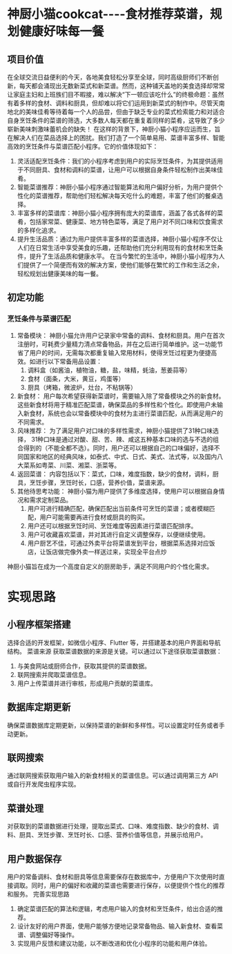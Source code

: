 # 神厨小猫cookcat----食材推荐菜谱，规划健康好味每一餐
## 项目价值
在全球交流日益便利的今天，各地美食轻松分享至全球，同时高级厨师们不断创新，每天都会涌现出无数新菜式和新菜谱。然而，这种铺天盖地的美食选择却常常让家庭主妇和上班族们目不暇接，难以解决“下一顿应该吃什么”的终极命题：虽然有着多样的食材、调料和厨具，但却难以将它们运用到新菜式的制作中。尽管天南地北的美味佳肴等待着每一个人的品尝，但由于缺乏专业的菜式检索能力和对适合自身烹饪条件的菜谱的筛选，大多数人每天都在重复着同样的菜肴，这导致了多少崭新美味刺激味蕾机会的缺失！
在这样的背景下，神厨小猫小程序应运而生，旨在解决人们在菜品选择上的困扰。我们打造了一个简单易用、菜谱丰富多样、智能高效的烹饪条件与菜谱匹配小程序。它的价值体现如下：
1.	灵活适配烹饪条件：我们的小程序考虑到用户的实际烹饪条件，为其提供适用于不同厨具、食材和调料的菜谱，让用户可以根据自身条件轻松制作出美味佳肴。
2.	智能菜谱推荐：神厨小猫小程序通过智能算法和用户偏好分析，为用户提供个性化的菜谱推荐，帮助他们轻松解决每天吃什么的难题，丰富了他们的餐桌选择。
3.	丰富多样的菜谱库：神厨小猫小程序拥有庞大的菜谱库，涵盖了各式各样的菜肴，包括家常菜、健康菜、地方特色菜等，满足了用户对不同口味和饮食需求的多样化追求。
4.	提升生活品质：通过为用户提供丰富多样的菜谱选择，神厨小猫小程序不仅让人们在日常生活中享受美食的乐趣，还帮助他们充分利用现有的食材和烹饪条件，提升了生活品质和健康水平。
在当今繁忙的生活中，神厨小猫小程序为人们提供了一个简便而有效的解决方案，使他们能够在繁忙的工作和生活之余，轻松规划出健康美味的每一餐。

## 初定功能
### 烹饪条件与菜谱匹配
1. 常备模块：
神厨小猫允许用户记录家中常备的调料、食材和厨具。用户在首次注册时，可耗费少量精力清点常备物品，并在之后进行简单维护。这一功能节省了用户的时间，无需每次都重复输入常用材料，使得烹饪过程更为便捷高效。如进行以下常备用品设置：
    1.  调料盒（如酱油，植物油，糖，盐，味精，蚝油，葱姜蒜等）
    2.  食材（面条，大米，黄豆，鸡蛋等）
    3.  厨具（烤箱，微波炉，灶台，不粘锅等）
2. 新食材：
用户每次希望获得新菜谱时，需要输入除了常备模块之外的新食材。这些新食材将用于精准匹配菜谱，确保菜品的多样性和个性化。即使用户未输入新食材，系统也会以常备模块中的食材为主进行菜谱匹配，从而满足用户的不同需求。
3. 风味推荐：
为了满足用户对口味的多样性需求，神厨小猫提供了31种口味选择， 31种口味是通过对酸、甜、苦、辣、咸这五种基本口味的选与不选的组合得到的（不能全都不选）。同时，用户还可以根据自己的口味偏好，选择不同国家和地区的经典风味，如泰式、中式、日式、美式、法式等，以及国内八大菜系如粤菜、川菜、湘菜、浙菜等。
4. 返回菜谱：
内容包括以下：菜式，口味，难度指数，缺少的食材，调料，厨具，烹饪步骤，烹饪时长，口感，营养价值，菜谱来源。
5. 其他待思考功能：
神厨小猫为用户提供了多维度选择，使用户可以根据自身情况和需求定制菜品。
   1.  用户可进行精确匹配，确保匹配出当前条件可烹饪的菜谱；或者模糊匹配，用户可能需要再进行食材或厨具的购买。
   2.  用户还可以根据烹饪时间、烹饪难度等因素进行菜谱匹配排序。
   3.  用户可收藏喜欢菜谱，并对其进行自定义调整保存，以便继续使用。
   4.  用户厨艺不佳，可通过外卖平台将菜谱发到平台，根据菜系选择对应饭店，让饭店做完像外卖一样送过来，实现全平台点炒

神厨小猫旨在成为一个高度自定义的厨房助手，满足不同用户的个性化需求。

# 实现思路
## 小程序框架搭建
选择合适的开发框架，如微信小程序、Flutter 等，并搭建基本的用户界面和导航结构。
菜谱来源
获取菜谱数据的来源是关键。可以通过以下途径获取菜谱数据：
1.	与美食网站或厨师合作，获取其提供的菜谱数据。
2.	联网搜索并爬取菜谱信息。
3.	用户上传菜谱并进行审核，形成用户贡献的菜谱库。
## 数据库定期更新
确保菜谱数据库定期更新，以保持菜谱的新鲜和多样性。可以设置定时任务或者手动更新。
## 联网搜索
通过联网搜索获取用户输入的新食材相关的菜谱信息。可以通过调用第三方 API 或自行开发爬虫程序实现。
## 菜谱处理
对获取到的菜谱数据进行处理，提取出菜式、口味、难度指数、缺少的食材、调料、厨具、烹饪步骤、烹饪时长、口感、营养价值等信息，并展示给用户。
## 用户数据保存
用户的常备调料、食材和厨具等信息需要保存在数据库中，方便用户下次使用时直接调取。同时，用户的偏好和收藏的菜谱也需要进行保存，以便提供个性化的推荐和服务。
完善实现思路
1.	确定菜谱匹配的算法和逻辑，考虑用户输入的食材和烹饪条件，给出合适的推荐。
2.	设计友好的用户界面，使用户能够方便地记录常备物品、输入新食材、查看菜谱、调整偏好等操作。
3.	实现用户反馈和建议功能，以不断改进和优化小程序的功能和用户体验。
